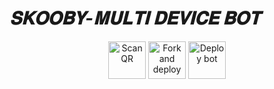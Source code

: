 # _𝐒𝐊𝐎𝐎𝐁𝐘-𝐌𝐔𝐋𝐓𝐈 𝐃𝐄𝐕𝐈𝐂𝐄 𝐁𝐎𝐓_
<div align="center">
  
<a href="https://github.com/Nichuvdr/SKOOBY-V.3/fork"><img align="center" src="https://i.imgur.com/PCOVMuq.jpeg" alt="Scan QR" height="60" width="60" /></a>
<a href="https://raganork-qr.herokuapp.com/api/hidden-qr-md"><img align="center" src="https://i.imgur.com/kh4JjxC.jpeg" alt="Fork and deploy" height="60" width="60" /></a>
<a href="https://dashboard.heroku.com/new?template=https%3A%2F%2Fgithub.com%2FNichuvdr%2FSKOOBY-V.3" target="blank"><img align="center" src="https://i.imgur.com/kALrtCJ.jpeg" alt="Deploy bot" height="60" width="60" /></a>


